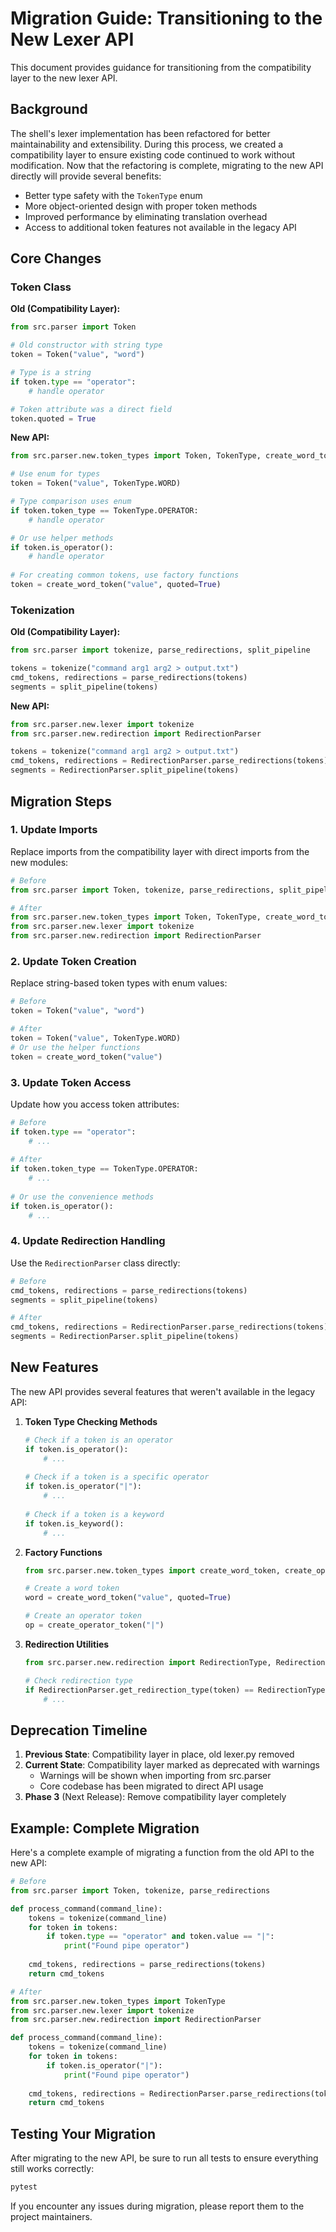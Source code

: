 # Migration Guide: Transitioning to the New Lexer API

This document provides guidance for transitioning from the compatibility layer to the new lexer API.

## Background

The shell's lexer implementation has been refactored for better maintainability and extensibility. During this process, we created a compatibility layer to ensure existing code continued to work without modification. Now that the refactoring is complete, migrating to the new API directly will provide several benefits:

- Better type safety with the `TokenType` enum
- More object-oriented design with proper token methods
- Improved performance by eliminating translation overhead
- Access to additional token features not available in the legacy API

## Core Changes

### Token Class

**Old (Compatibility Layer):**
```python
from src.parser import Token

# Old constructor with string type
token = Token("value", "word")  

# Type is a string
if token.type == "operator":
    # handle operator

# Token attribute was a direct field
token.quoted = True  
```

**New API:**
```python
from src.parser.new.token_types import Token, TokenType, create_word_token

# Use enum for types
token = Token("value", TokenType.WORD)

# Type comparison uses enum
if token.token_type == TokenType.OPERATOR:
    # handle operator

# Or use helper methods
if token.is_operator():
    # handle operator
   
# For creating common tokens, use factory functions
token = create_word_token("value", quoted=True)
```

### Tokenization

**Old (Compatibility Layer):**
```python
from src.parser import tokenize, parse_redirections, split_pipeline

tokens = tokenize("command arg1 arg2 > output.txt")
cmd_tokens, redirections = parse_redirections(tokens)
segments = split_pipeline(tokens)
```

**New API:**
```python
from src.parser.new.lexer import tokenize
from src.parser.new.redirection import RedirectionParser

tokens = tokenize("command arg1 arg2 > output.txt")
cmd_tokens, redirections = RedirectionParser.parse_redirections(tokens)
segments = RedirectionParser.split_pipeline(tokens)
```

## Migration Steps

### 1. Update Imports

Replace imports from the compatibility layer with direct imports from the new modules:

```python
# Before
from src.parser import Token, tokenize, parse_redirections, split_pipeline

# After
from src.parser.new.token_types import Token, TokenType, create_word_token
from src.parser.new.lexer import tokenize
from src.parser.new.redirection import RedirectionParser
```

### 2. Update Token Creation

Replace string-based token types with enum values:

```python
# Before
token = Token("value", "word")

# After
token = Token("value", TokenType.WORD)
# Or use the helper functions
token = create_word_token("value")
```

### 3. Update Token Access

Update how you access token attributes:

```python
# Before
if token.type == "operator":
    # ...
    
# After
if token.token_type == TokenType.OPERATOR:
    # ...
    
# Or use the convenience methods
if token.is_operator():
    # ...
```

### 4. Update Redirection Handling

Use the `RedirectionParser` class directly:

```python
# Before
cmd_tokens, redirections = parse_redirections(tokens)
segments = split_pipeline(tokens)

# After
cmd_tokens, redirections = RedirectionParser.parse_redirections(tokens)
segments = RedirectionParser.split_pipeline(tokens)
```

## New Features

The new API provides several features that weren't available in the legacy API:

1. **Token Type Checking Methods**
   ```python
   # Check if a token is an operator
   if token.is_operator():
       # ...
       
   # Check if a token is a specific operator
   if token.is_operator("|"):
       # ...
       
   # Check if a token is a keyword
   if token.is_keyword():
       # ...
   ```

2. **Factory Functions**
   ```python
   from src.parser.new.token_types import create_word_token, create_operator_token
   
   # Create a word token
   word = create_word_token("value", quoted=True)
   
   # Create an operator token
   op = create_operator_token("|")
   ```

3. **Redirection Utilities**
   ```python
   from src.parser.new.redirection import RedirectionType, RedirectionParser
   
   # Check redirection type
   if RedirectionParser.get_redirection_type(token) == RedirectionType.STDOUT:
       # ...
   ```

## Deprecation Timeline

1. **Previous State**: Compatibility layer in place, old lexer.py removed
2. **Current State**: Compatibility layer marked as deprecated with warnings
   - Warnings will be shown when importing from src.parser
   - Core codebase has been migrated to direct API usage
3. **Phase 3** (Next Release): Remove compatibility layer completely

## Example: Complete Migration

Here's a complete example of migrating a function from the old API to the new API:

```python
# Before
from src.parser import Token, tokenize, parse_redirections

def process_command(command_line):
    tokens = tokenize(command_line)
    for token in tokens:
        if token.type == "operator" and token.value == "|":
            print("Found pipe operator")
    
    cmd_tokens, redirections = parse_redirections(tokens)
    return cmd_tokens

# After
from src.parser.new.token_types import TokenType
from src.parser.new.lexer import tokenize
from src.parser.new.redirection import RedirectionParser

def process_command(command_line):
    tokens = tokenize(command_line)
    for token in tokens:
        if token.is_operator("|"):
            print("Found pipe operator")
    
    cmd_tokens, redirections = RedirectionParser.parse_redirections(tokens)
    return cmd_tokens
```

## Testing Your Migration

After migrating to the new API, be sure to run all tests to ensure everything still works correctly:

```bash
pytest
```

If you encounter any issues during migration, please report them to the project maintainers.